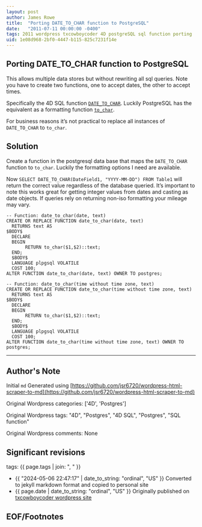 ```yaml
---
layout: post
author: James Rowe
title:  "Porting DATE_TO_CHAR function to PostgreSQL"
date:   "2011-07-11 00:00:00 -0400"
tags: 2011 wordpress txcowboycoder 4D postgreSQL sql function porting
uid: 1e08d968-2bf0-4447-b115-825c7231f14e
---
```



## Porting DATE_TO_CHAR function to PostgreSQL


This allows multiple data stores but without rewriting all sql queries. Note you have to create two functions, one to accept dates, the other to accept times.


Specifically the 4D SQL function [`DATE_TO_CHAR`](http://doc.4d.com/4D-SQL-Reference-12.1/Functions/DATE-TO-CHAR.300-494541.en.html). Luckily PostgreSQL has the equivalent as a formatting function [`to_char`](http://www.postgresql.org/docs/8.4/static/functions-formatting.html).


For business reasons it’s not practical to replace all instances of `DATE_TO_CHAR` to `to_char`.


## Solution


Create a function in the postgresql data base that maps the `DATE_TO_CHAR` function to `to_char`. Luckily the formatting options I need are available.


Now `SELECT DATE_TO_CHAR(DateField1, "YYYY-MM-DD") FROM Table1` will return the correct value regardless of the database queried. It’s important to note this works great for getting integer values from dates and casting as date objects. If queries rely on returning non-iso formatting your mileage may vary.



```
-- Function: date_to_char(date, text)
CREATE OR REPLACE FUNCTION date_to_char(date, text)
  RETURNS text AS
$BODY$
  DECLARE
  BEGIN
       RETURN to_char($1,$2)::text;
  END;
  $BODY$
  LANGUAGE plpgsql VOLATILE
  COST 100;
ALTER FUNCTION date_to_char(date, text) OWNER TO postgres;

```


```
-- Function: date_to_char(time without time zone, text)
CREATE OR REPLACE FUNCTION date_to_char(time without time zone, text)
  RETURNS text AS
$BODY$
  DECLARE
  BEGIN
       RETURN to_char($1,$2)::text;
  END;
  $BODY$
  LANGUAGE plpgsql VOLATILE
  COST 100;
ALTER FUNCTION date_to_char(time without time zone, text) OWNER TO postgres;

```



---

## Author's Note

Initial `md` Generated using [https://github.com/jsr6720/wordpress-html-scraper-to-md](https://github.com/jsr6720/wordpress-html-scraper-to-md)

Original Wordpress categories: ['4D', 'Postgres']

Original Wordpress tags: "4D", "Postgres", "4D SQL", "Postgres", "SQL function"

Original Wordpress comments: None

## Significant revisions

tags: {{ page.tags | join: ", " }} <!-- todo move this somewhere -->

- {{ "2024-05-06 22:47:17" | date_to_string: "ordinal", "US" }} Converted to jekyll markdown format and copied to personal site
- {{ page.date | date_to_string: "ordinal", "US" }} Originally published on [txcowboycoder wordpress site](https://txcowboycoder.wordpress.com/2011/07/11/porting-date_to_char-function-to-postgresql/)

## EOF/Footnotes

